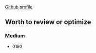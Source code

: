 [Github profile](https://leetcode.com/tinghaolai/)

## Worth to review or optimize

### Medium

* 0180